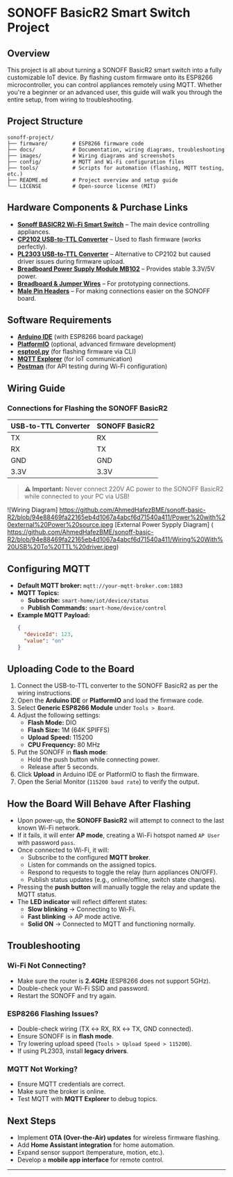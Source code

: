 # SONOFF BasicR2 Smart Switch Project

## Overview
This project is all about turning a SONOFF BasicR2 smart switch into a fully customizable IoT device. By flashing custom firmware onto its ESP8266 microcontroller, you can control appliances remotely using MQTT. Whether you're a beginner or an advanced user, this guide will walk you through the entire setup, from wiring to troubleshooting.

## Project Structure
```
sonoff-project/
├── firmware/        # ESP8266 firmware code
├── docs/            # Documentation, wiring diagrams, troubleshooting
├── images/          # Wiring diagrams and screenshots
├── config/          # MQTT and Wi-Fi configuration files
├── tools/           # Scripts for automation (flashing, MQTT testing, etc.)
├── README.md        # Project overview and setup guide
└── LICENSE          # Open-source license (MIT)
```

## Hardware Components & Purchase Links
- **[Sonoff BASICR2 Wi-Fi Smart Switch](https://makerselectronics.com/product/sonoff-basicr2-wi-fi-diy-smart-switch?srsltid=AfmBOoqasegiy2BBPPESW4KlHC6pUYWSTEYUW-GuiiejeEcG1BcyENYC)** – The main device controlling appliances.
- **[CP2102 USB-to-TTL Converter](https://makerselectronics.com/product/cp2102-usb-2-0-to-ttl-uart-serial-converter-module-5-pin)** – Used to flash firmware (works perfectly).
- **[PL2303 USB-to-TTL Converter](https://makerselectronics.com/product/pl2303-usb-ttl-converter-module)** – Alternative to CP2102 but caused driver issues during firmware upload.
- **[Breadboard Power Supply Module MB102](https://makerselectronics.com/product/breadboard-power-supply-module-mb102?campaignid=20503411856&adgroid=up&network=x&device=c&campaignname=sales_pmax&gad_source=1&gclid=CjwKCAiA5eC9BhAuEiwA3CKwQisTskbinh0KYEqz6HK5Xtfh68w4p3QtMBEzFWRX6KRBZLKPPDOPphoCEgMQAvD_BwE)** – Provides stable 3.3V/5V power.
- **[Breadboard & Jumper Wires](https://makerselectronics.com/)** – For prototyping connections.
- **[Male Pin Headers](https://makerselectronics.com/)** – For making connections easier on the SONOFF board.

## Software Requirements
- **[Arduino IDE](https://www.arduino.cc/)** (with ESP8266 board package)
- **[PlatformIO](https://platformio.org/)** (optional, advanced firmware development)
- **[esptool.py](https://github.com/espressif/esptool)** (for flashing firmware via CLI)
- **[MQTT Explorer](http://mqtt-explorer.com/ )** (for IoT communication)
- **[Postman](https://www.postman.com/)** (for API testing during Wi-Fi configuration)

## Wiring Guide
### **Connections for Flashing the SONOFF BasicR2**
| USB-to-TTL Converter | SONOFF BasicR2 |
|----------------------|---------------|
| TX                  | RX            |
| RX                  | TX            |
| GND                 | GND           |
| 3.3V                | 3.3V          |

> **⚠️ Important:** Never connect 220V AC power to the SONOFF BasicR2 while connected to your PC via USB!

![Wiring Diagram] https://github.com/AhmedHafezBME/sonoff-basic-R2/blob/94e88469fa22165eb4d1067a4abcf6d71540a411/Power%20with%20external%20Power%20source.jpeg
[External Power Sypply Diagram] ( https://github.com/AhmedHafezBME/sonoff-basic-R2/blob/94e88469fa22165eb4d1067a4abcf6d71540a411/Wiring%20With%20USB%20To%20TTL%20driver.jpeg)


## Configuring MQTT
- **Default MQTT broker:** `mqtt://your-mqtt-broker.com:1883`
- **MQTT Topics:**
  - **Subscribe:** `smart-home/iot/device/status`
  - **Publish Commands:** `smart-home/device/control`
- **Example MQTT Payload:**
  ```json
  {
    "deviceId": 123,
    "value": "on"
  }
  ```

## Uploading Code to the Board
1. Connect the USB-to-TTL converter to the SONOFF BasicR2 as per the wiring instructions.
2. Open the **Arduino IDE** or **PlatformIO** and load the firmware code.
3. Select **Generic ESP8266 Module** under `Tools > Board`.
4. Adjust the following settings:
   - **Flash Mode:** DIO
   - **Flash Size:** 1M (64K SPIFFS)
   - **Upload Speed:** 115200
   - **CPU Frequency:** 80 MHz
5. Put the SONOFF in **flash mode**:
   - Hold the push button while connecting power.
   - Release after 5 seconds.
6. Click **Upload** in Arduino IDE or PlatformIO to flash the firmware.
7. Open the Serial Monitor (`115200 baud rate`) to verify the output.

## How the Board Will Behave After Flashing
- Upon power-up, the **SONOFF BasicR2** will attempt to connect to the last known Wi-Fi network.
- If it fails, it will enter **AP mode**, creating a Wi-Fi hotspot named `AP User` with password `pass`.
- Once connected to Wi-Fi, it will:
  - Subscribe to the configured **MQTT broker**.
  - Listen for commands on the assigned topics.
  - Respond to requests to toggle the relay (turn appliances ON/OFF).
  - Publish status updates (e.g., online/offline, switch state changes).
- Pressing the **push button** will manually toggle the relay and update the MQTT status.
- The **LED indicator** will reflect different states:
  - **Slow blinking** → Connecting to Wi-Fi.
  - **Fast blinking** → AP mode active.
  - **Solid ON** → Connected to MQTT and functioning normally.

## Troubleshooting
### **Wi-Fi Not Connecting?**
- Make sure the router is **2.4GHz** (ESP8266 does not support 5GHz).
- Double-check your Wi-Fi SSID and password.
- Restart the SONOFF and try again.

### **ESP8266 Flashing Issues?**
- Double-check wiring (TX ↔ RX, RX ↔ TX, GND connected).
- Ensure SONOFF is in **flash mode**.
- Try lowering upload speed (`Tools > Upload Speed > 115200`).
- If using PL2303, install **legacy drivers**.

### **MQTT Not Working?**
- Ensure MQTT credentials are correct.
- Make sure the broker is online.
- Test MQTT with **MQTT Explorer** to debug topics.

## Next Steps
- Implement **OTA (Over-the-Air) updates** for wireless firmware flashing.
- Add **Home Assistant integration** for home automation.
- Expand sensor support (temperature, motion, etc.).
- Develop a **mobile app interface** for remote control.

---

